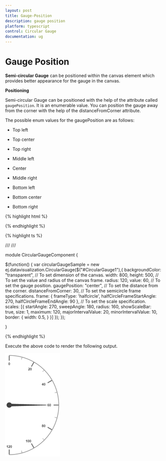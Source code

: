 ```yaml
---
layout: post
title: Gauge-Position
description: gauge position
platform: typescript
control: Circular Gauge
documentation: ug
---
```


# Gauge Position

**Semi-circular Gauge** can be positioned within the canvas element which provides better appearance for the gauge in the canvas.

**Positioning**

Semi-circular Gauge can be positioned with the help of the attribute called `gaugePosition`. It is an enumerable value. You can position the gauge away from the corner with the help of the distanceFromCorner attribute. 

The possible enum values for the gaugePosition are as follows:

* Top left

* Top center

* Top right

* Middle left

* Center

* Middle right

* Bottom left

* Bottom center

* Bottom right

{% highlight html %}

<div style="float: left" id="gauge1"></div>
<div id=" CoreCircularGauge "></div>

{% endhighlight %}


{% highlight ts %}

/// <reference path="tsfiles/jquery.d.ts" />
/// <reference path="tsfiles/ej.web.all.d.ts" />

module CircularGaugeComponent {

 $(function() {
     var circularGaugeSample = new ej.datavisualization.CircularGauge($("#CircularGauge1"),{
         backgroundColor: "transparent",
         // To set dimension of the canvas.
         width: 800,
         height: 500,
         // To set the value and radius of the canvas frame.
         radius: 120,
         value: 60,
         // To set the gauge position.
         gaugePosition: "center",
         // To set the distance from the corner.
         distanceFromCorner: 30,
         // To set the semicircle frame specifications.
         frame: {
             frameType: 'halfcircle',
             halfCircleFrameStartAngle: 270,
             halfCircleFrameEndAngle: 90
         },
         // To set the scale specification.
         scales: [{
             startAngle: 270,
             sweepAngle: 180,
             radius: 160,
             showScaleBar: true,
             size: 1,
             maximum: 120,
             majorIntervalValue: 20,
             minorIntervalValue: 10,
             border: {
                 width: 0.5,
             }
         }]
     });
 });

}

{% endhighlight %}



Execute the above code to render the following output.

![](Gauge-Position_images/Gauge-Position_img1.png)


